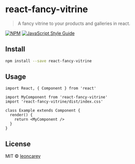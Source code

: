 # react-fancy-vitrine

> A fancy vitrine to your products and galleries in react.

[![NPM](https://img.shields.io/npm/v/react-fancy-vitrine.svg)](https://www.npmjs.com/package/react-fancy-vitrine) [![JavaScript Style Guide](https://img.shields.io/badge/code_style-standard-brightgreen.svg)](https://standardjs.com)

## Install

```bash
npm install --save react-fancy-vitrine
```

## Usage

```tsx
import React, { Component } from 'react'

import MyComponent from 'react-fancy-vitrine'
import 'react-fancy-vitrine/dist/index.css'

class Example extends Component {
  render() {
    return <MyComponent />
  }
}
```

## License

MIT © [leoncarey](https://github.com/leoncarey)

